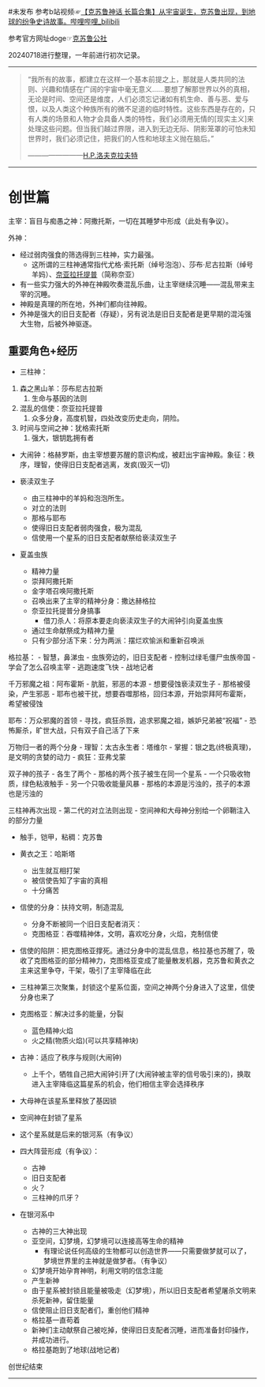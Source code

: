 #未发布
参考b站视频☞[【克苏鲁神话 长篇合集】从宇宙诞生，克苏鲁出现，到地球的纷争史诗故事。哔哩哔哩_bilibili](https://www.bilibili.com/video/BV1xv411P7Pd/?spm_id_from=333.337.search-card.all.click&vd_source=c57c36d9ae6e8a5b4aa47ed2ea11202f)

参考官方网址doge☞[克苏鲁公社](https://www.cthulhuclub.com/old_ones_and_outer_gods/)

20240718进行整理，一年前进行初次记录。

---

> “我所有的故事，都建立在这样一个基本前提之上，那就是人类共同的法则、兴趣和情感在广阔的宇宙中毫无意义……要想了解那世界以外的真相，无论是时间、空间还是维度，人们必须忘记诸如有机生命、善与恶、爱与恨，以及人类这个种族所有的微不足道的临时特性。这些东西是存在的，只有人类的场景和人物才会具备人类的特性，我们必须用无情的[现实主义]来处理这些问题。但当我们越过界限，进入到无边无际、阴影笼罩的可怕未知世界时，我们必须记住，把我们的人性和地球主义抛在脑后。”
> 
>    ————————[H.P.洛夫克拉夫特](https://baike.baidu.com/item/%E6%B4%9B%E5%A4%AB%E5%85%8B%E6%8B%89%E5%A4%AB%E7%89%B9/2554254?fromModule=lemma_inlink)

---

# 创世篇

主宰：盲目与痴愚之神：阿撒托斯，一切在其睡梦中形成（此处有争议）。

外神：
* 经过弱肉强食的筛选得到三柱神，实力最强。
	* 这所谓的三柱神通常指代尤格·索托斯（绰号泡泡）、莎布·尼古拉斯（绰号羊妈）、[奈亚拉托提普](https://zhidao.baidu.com/search?word=奈亚拉托提普)（简称奈亚）
* 有一些实力强大的外神在神殿吹奏混乱乐曲，让主宰继续沉睡——混乱带来主宰的沉睡。
* 神殿是真理的所在地，外神们都向往神殿。
* 外神是强大的旧日支配者（存疑），另有说法是旧日支配者是更早期的混沌强大生物，后被外神驱逐。

## 重要角色+经历

* 三柱神：
1. 森之黑山羊：莎布尼古拉斯
	1. 生命与基因的法则
2. 混乱的信使：奈亚拉托提普
	1. 众多分身，高度机智，四处改变历史走向，阴险。
3. 时间与空间之神：犹格索托斯
	1. 强大，银钥匙拥有者


* 大闹钟：格赫罗斯，由主宰想要苏醒的意识构成，被赶出宇宙神殿。象征：秩序，理智，使得旧日支配者逃离，发疯(毁灭一切)

* 亵渎双生子
	* 由三柱神中的羊妈和泡泡所生。
	- 对立的法则
	- 那格与耶布
	- 使得旧日支配者弱肉强食，极为混乱
	- 信使用一个星系的旧日支配者献祭给亵渎双生子

* 夏盖虫族
	- 精神力量
	- 崇拜阿撒托斯
	- 金字塔召唤阿撒托斯
	- 召唤出来了主宰的精神分身：撒达赫格拉
	- 奈亚拉托提普分身搞事
		- 借刀杀人：将原本要走向亵渎双生子的大闹钟引向夏盖虫族
	- 通过生命献祭成为精神力量
	- 只有少部分活下来：分为两派：摆烂欢愉派和重新召唤派

格拉基：
	- 智慧，鼻涕虫
	- 虫族旁边的，旧日支配者
	- 控制过绿毛僵尸虫族帝国
	- 学会了怎么召唤主宰
	- 逃跑速度飞快
	- 战地记者

千万邪魔之祖：阿布霍斯
	- 肮脏，邪恶的本源
	- 想要侵蚀亵渎双生子
	- 那格被侵染，产生邪恶
	- 耶布也被干扰，想要吞噬那格，回归本源，开始崇拜阿布霍斯，希望被侵蚀

耶布：万众邪魔的首领
	- 寻找，疯狂杀戮，追求邪魔之祖，嫉妒兄弟被“祝福”
	- 恐怖厮杀，旷世大战，只有双子自己活了下来

万物归一者的两个分身
	- 理智：太古永生者：塔维尔
		- 掌握：银之匙(终极真理)，是文明的贪婪的动力
	- 疯狂：亚弗戈蒙

双子神的孩子
	- 各生了两个
	- 那格的两个孩子被生在同一个星系
	- 一个只吸收物质，绿色粘液触手
	- 另一个只吸收能量风暴
	- 那格的本源是污浊的，孩子的本源也是污浊的

三柱神再次出现
	- 第二代的对立法则出现
	- 空间神和大母神分别给一个卵鞘注入的部分力量

- 触手，铠甲，粘稠：克苏鲁
- 黄衣之王：哈斯塔
	- 出生就互相打架
	- 被信使告知了宇宙的真相
	- 十分痛苦

- 信使的分身：扶持文明，制造混乱
	- 分身不断被同一个旧日支配者消灭：
	- 克图格亚：吞噬精神体，文明，喜欢吃分身，火焰，克制信使

- 信使的陷阱：把克图格亚撑死。通过分身中的混乱信息，格拉基也苏醒了，吸收了克图格亚的部分精神力，克图格亚变成了能量散发机器，克苏鲁和黄衣之主来这里争夺，干架，吸引了主宰降临在此

- 三柱神第三次聚集，封锁这个星系位面，空间之神两个分身进入了这里，信使分身也来了

- 克图格亚：解决过多的能量，分裂
	- 蓝色精神火焰
	- 火之精(物质火焰)(可以共享精神块)


- 古神：适应了秩序与规则(大闹钟)
	- 上千个，牺牲自己把大闹钟引开了(大闹钟被主宰的信号吸引来的)，换取进入主宰降临这篇星系的机会，他们相信主宰会选择秩序

- 大母神在该星系里释放了基因锁

- 空间神在封锁了星系

- 这个星系就是后来的银河系（有争议）

- 四大阵营形成（有争议）：
	- 古神
	- 旧日支配者
	- 火？
	- 三柱神的爪牙？

- 在银河系中
	- 古神的三大神出现
	- 亚空间，幻梦境，幻梦境可以连接高等生命的精神
		- 有理论说任何高级的生物都可以创造世界——只需要做梦就可以了，梦境世界里的主神就是做梦者。（有争议）
	- 幻梦境开始孕育神明，利用文明的信念注能
	- 产生新神
	- 由于星系被封锁且能量被吸走（幻梦境），所以旧日支配者希望屠杀文明来杀死新神，留住能量
	- 信使阻止旧日支配者们，重创他们精神
	- 格拉基一直苟着
	- 新神们主动献祭自己被吃掉，使得旧日支配者沉睡，进而准备封印操作，并成功进行。
	- 格拉基跑到了地球(战地记者)

创世纪结束

---













